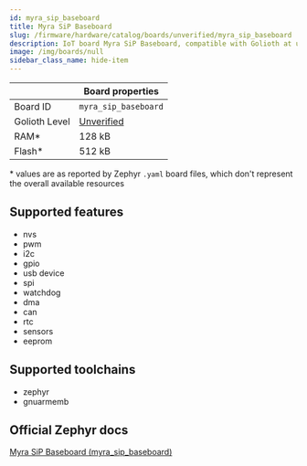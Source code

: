 ```yaml
---
id: myra_sip_baseboard
title: Myra SiP Baseboard
slug: /firmware/hardware/catalog/boards/unverified/myra_sip_baseboard
description: IoT board Myra SiP Baseboard, compatible with Golioth at unverified level.
image: /img/boards/null
sidebar_class_name: hide-item
---
```


[//]: # (This is an auto-generated file, do not edit! Changes to it will be lost upon re-generation)



|                | Board properties     |
| -------------  | -------------------- |
| Board ID       | `myra_sip_baseboard` |
| Golioth Level  | [Unverified](/firmware/hardware#unverified-boards) |
| RAM*           | 128 kB |
| Flash*         | 512 kB |

\* values are as reported by Zephyr `.yaml` board files, which don't represent the overall available resources



## Supported features

* nvs
* pwm
* i2c
* gpio
* usb device
* spi
* watchdog
* dma
* can
* rtc
* sensors
* eeprom

## Supported toolchains

* zephyr
* gnuarmemb

## Official Zephyr docs

[Myra SiP Baseboard (myra_sip_baseboard)](https://docs.zephyrproject.org/latest/boards/antmicro/myra_sip_baseboard/doc/index.html)
